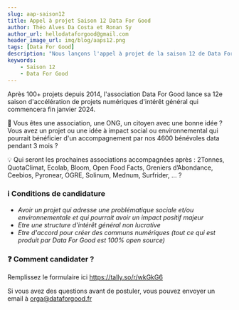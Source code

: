 ```yaml
---
slug: aap-saison12
title: Appel à projet Saison 12 Data For Good
author: Théo Alves Da Costa et Ronan Sy
author_url: hellodataforgood@gmail.com
header_image_url: img/blog/aaps12.png
tags: [Data For Good]
description: "Nous lançons l'appel à projet de la saison 12 de Data For Good ! Qui seront les prochaines associations accompagnées après : 2Tonnes, QuotaClimat, Ecolab, Bloom, Open Food Facts, Greniers d’Abondance, Ceebios, Pyronear, OGRE, Solinum, Mednum, Surfrider, … ?"
keywords:
    - Saison 12
    - Data For Good
---
```


Après 100+ projets depuis 2014, l'association Data For Good lance sa 12e saison d'accélération de projets numériques d'intérêt général qui commencera fin janvier 2024.

💪 Vous êtes une association, une ONG, un citoyen avec une bonne idée ? Vous avez un projet ou une idée à impact social ou environnemental qui pourrait bénéficier d'un accompagnement par nos 4600 bénévoles data pendant 3 mois ?

💡 Qui seront les prochaines associations accompagnées après : 2Tonnes, QuotaClimat, Ecolab, Bloom, Open Food Facts, Greniers d’Abondance, Ceebios, Pyronear, OGRE, Solinum, Mednum, Surfrider, … ?

### ℹ️ Conditions de candidature

- *Avoir un projet qui adresse une problématique sociale et/ou environnementale et qui pourrait avoir un impact positif majeur*
- *Etre une structure d'intérêt général non lucrative*
- *Etre d'accord pour créer des communs numériques (tout ce qui est produit par Data For Good est 100% open source)*

### ❓ Comment candidater ?

Remplissez le formulaire ici https://tally.so/r/wkGkG6

Si vous avez des questions avant de postuler, vous pouvez envoyer un email à orga@dataforgood.fr